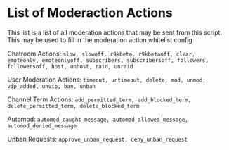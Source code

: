 # List of Moderaction Actions

This list is a list of all moderation actions that may be sent from this script. This may be used to fill in the moderation action whitelist config

Chatroom Actions: `slow, slowoff, r9kbeta, r9kbetaoff, clear, emoteonly, emoteonlyoff, subscribers, subscribersoff, followers, followersoff, host, unhost, raid, unraid`

User Moderation Actions: `timeout, untimeout, delete, mod, unmod, vip_added, unvip, ban, unban`

Channel Term Actions: `add_permitted_term, add_blocked_term, delete_permitted_term, delete_blocked_term`

Automod: `automod_caught_message, automod_allowed_message, automod_denied_message`

Unban Requests: `approve_unban_request, deny_unban_request`
